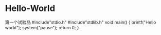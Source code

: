 # Hello-World
第一个试验品
#include"stdio.h"
#include"stdlib.h"
void main()
{
  printf("Hello world");
  system("pause");
  return 0;
}
